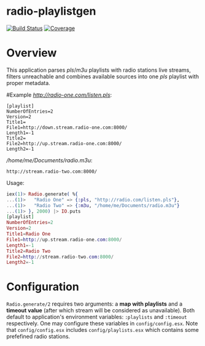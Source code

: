 radio-playlistgen
=====
[![Build Status](https://img.shields.io/travis/mliszcz/radio-playlistgen/master.svg)](https://travis-ci.org/mliszcz/radio-playlistgen) 
[![Coverage](https://img.shields.io/coveralls/mliszcz/radio-playlistgen/master.svg)](https://coveralls.io/r/mliszcz/radio-playlistgen?branch=master)

# Overview

This application parses *pls*/*m3u* playlists with radio stations live streams,
filters unreachable and combines available sources into one *pls* playlist
with proper metadata.

#Example
*http://radio-one.com/listen.pls*:
```
[playlist]
NumberOfEntries=2
Version=2
Title1=
File1=http://down.stream.radio-one.com:8000/
Length1=-1
Title2=
File2=http://up.stream.radio-one.com:8000/
Length2=-1
```

*/home/me/Documents/radio.m3u*:
```
http://stream.radio-two.com:8000/
```

Usage:
```elixir
iex(1)> Radio.generate( %{
...(1)>   "Radio One" => {:pls, "http://radio.com/listen.pls"},
...(1)>   "Radio Two" => {:m3u, "/home/me/Documents/radio.m3u"}
...(1)> }, 2000) |> IO.puts
[playlist]
NumberOfEntries=2
Version=2
Title1=Radio One
File1=http://up.stream.radio-one.com:8000/
Length1=-1
Title2=Radio Two
File2=http://stream.radio-two.com:8000/
Length2=-1
```

# Configuration

`Radio.generate/2` requires two arguments:
a **map with playlists** and a **timeout value**
(after which stream will be considered as unavailable).
Both default to application's environment variables:
`:playlists` and `:timeout` respectively.
One may configure these variables in `config/config.esx`.
Note that `config/config.esx` includes `config/playlists.esx`
which contains some prefefined radio stations.
